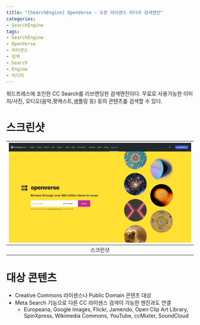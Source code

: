 ```yaml
---
title: "[SearchEngine] OpenVerse - 오픈 라이센스 미디어 검색엔진"
categories: 
- SearchEngine
tags: 
- SearchEngine
- OpenVerse
- 라이센스
- 검색
- Search
- Engine
- 미디어
---
```


워드프레스에 조인한 CC Search를 리브랜딩한 검색엔진이다. 무료로 사용가능한 이미지/사진, 오디오(음악,팟캐스트,샘플링 등) 등의 콘텐츠를 검색할 수 있다.

# 스크린샷

|![](/assets\images\2022-06-07-101710.png)|
|:---:|
|스크린샷|

# 대상 콘텐츠

* Creative Commons 라이센스나 Public Domain 콘텐츠 대상
* Meta Search 기능으로 다른 CC 라이센스 검색이 가능한 엔진과도 연결
  * Europeana, Google Images, Flickr, Jamendo, Open Clip Art Library, SpinXpress, Wikimedia Commons, YouTube, ccMixter, SoundCloud

